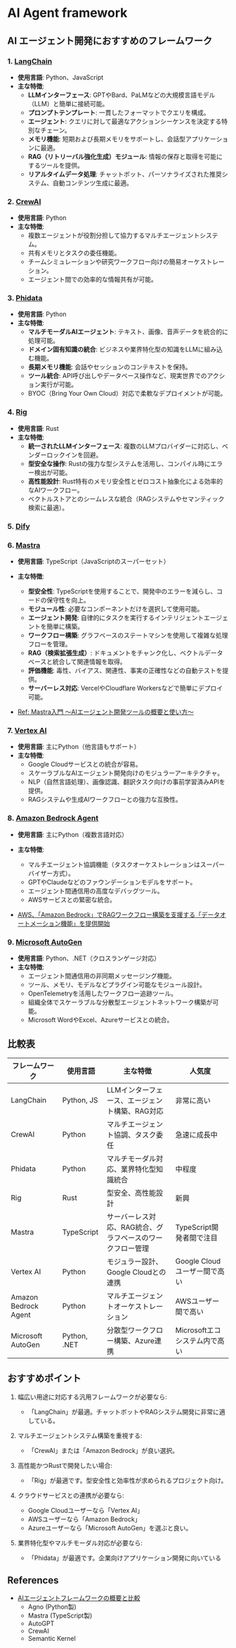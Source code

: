 # AI Agent framework

## AI エージェント開発におすすめのフレームワーク

### 1. [LangChain](https://www.langchain.com/)

- **使用言語**: Python、JavaScript
- **主な特徴**:
  - **LLMインターフェース**: GPTやBard、PaLMなどの大規模言語モデル（LLM）と簡単に接続可能。
  - **プロンプトテンプレート**: 一貫したフォーマットでクエリを構成。
  - **エージェント**: クエリに対して最適なアクションシーケンスを決定する特別なチェーン。
  - **メモリ機能**: 短期および長期メモリをサポートし、会話型アプリケーションに最適。
  - **RAG（リトリーバル強化生成）モジュール**: 情報の保存と取得を可能にするツールを提供。
  - **リアルタイムデータ処理**: チャットボット、パーソナライズされた推奨システム、自動コンテンツ生成に最適。

### 2. [CrewAI](https://www.crewai.com/)

- **使用言語**: Python
- **主な特徴**:
  - 複数エージェントが役割分担して協力するマルチエージェントシステム。
  - 共有メモリとタスクの委任機能。
  - チームシミュレーションや研究ワークフロー向けの簡易オーケストレーション。
  - エージェント間での効率的な情報共有が可能。

### 3. [Phidata](https://docs.phidata.com/introduction)

- **使用言語**: Python
- **主な特徴**:
  - **マルチモーダルAIエージェント**: テキスト、画像、音声データを統合的に処理可能。
  - **ドメイン固有知識の統合**: ビジネスや業界特化型の知識をLLMに組み込む機能。
  - **長期メモリ機能**: 会話やセッションのコンテキストを保持。
  - **ツール統合**: API呼び出しやデータベース操作など、現実世界でのアクション実行が可能。
  - BYOC（Bring Your Own Cloud）対応で柔軟なデプロイメントが可能。

### 4. [Rig](https://rig.rs/)

- **使用言語**: Rust
- **主な特徴**:
  - **統一されたLLMインターフェース**: 複数のLLMプロバイダーに対応し、ベンダーロックインを回避。
  - **型安全な操作**: Rustの強力な型システムを活用し、コンパイル時にエラー検出が可能。
  - **高性能設計**: Rust特有のメモリ安全性とゼロコスト抽象化による効率的なAIワークフロー。
  - ベクトルストアとのシームレスな統合（RAGシステムやセマンティック検索に最適）。

### 5. [Dify](https://dify.ai/)

### 6. [Mastra](https://mastra.ai/)

- **使用言語**: TypeScript（JavaScriptのスーパーセット）
- **主な特徴**:
  - **型安全性**: TypeScriptを使用することで、開発中のエラーを減らし、コードの保守性を向上。
  - **モジュール性**: 必要なコンポーネントだけを選択して使用可能。
  - **エージェント開発**: 自律的にタスクを実行するインテリジェントエージェントを簡単に構築。
  - **ワークフロー構築**: グラフベースのステートマシンを使用して複雑な処理フローを管理。
  - **RAG（検索拡張生成）**: ドキュメントをチャンク化し、ベクトルデータベースと統合して関連情報を取得。
  - **評価機能**: 毒性、バイアス、関連性、事実の正確性などの自動テストを提供。
  - **サーバーレス対応**: VercelやCloudflare Workersなどで簡単にデプロイ可能。

- [Ref: Mastra入門 〜AIエージェント開発ツールの概要と使い方〜](https://zenn.dev/yosh1/articles/mastra-ai-agent-framework-guide)

### 7. [Vertex AI](https://cloud.google.com/vertex-ai)

- **使用言語**: 主にPython（他言語もサポート）
- **主な特徴**:
  - Google Cloudサービスとの統合が容易。
  - スケーラブルなAIエージェント開発向けのモジュラーアーキテクチャ。
  - NLP（自然言語処理）、画像認識、翻訳タスク向けの事前学習済みAPIを提供。
  - RAGシステムや生成AIワークフローとの強力な互換性。

### 8. [Amazon Bedrock Agent](https://aws.amazon.com/jp/bedrock/agents/)

- **使用言語**: 主にPython（複数言語対応）
- **主な特徴**:
  - マルチエージェント協調機能（タスクオーケストレーションはスーパーバイザー方式）。
  - GPTやClaudeなどのファウンデーションモデルをサポート。
  - エージェント間通信用の高度なデバッグツール。
  - AWSサービスとの緊密な統合。

- [AWS、「Amazon Bedrock」でRAGワークフロー構築を支援する「データオートメーション機能」を提供開始](https://atmarkit.itmedia.co.jp/ait/articles/2503/07/news069.html)

### 9. [Microsoft AutoGen](https://www.microsoft.com/en-us/research/project/autogen/)

- **使用言語**: Python、.NET（クロスランゲージ対応）
- **主な特徴**:
  - エージェント間通信用の非同期メッセージング機能。
  - ツール、メモリ、モデルなどプラグイン可能なモジュール設計。
  - OpenTelemetryを活用したワークフロー追跡ツール。
  - 組織全体でスケーラブルな分散型エージェントネットワーク構築が可能。
  - Microsoft WordやExcel、Azureサービスとの統合。

## 比較表

| フレームワーク       | 使用言語     | 主な特徴                                                  | 人気度                        |
| -------------------- | ------------ | --------------------------------------------------------- | ----------------------------- |
| LangChain            | Python, JS   | LLMインターフェース、エージェント構築、RAG対応            | 非常に高い                    |
| CrewAI               | Python       | マルチエージェント協調、タスク委任                        | 急速に成長中                  |
| Phidata              | Python       | マルチモーダル対応、業界特化型知識統合                    | 中程度                        |
| Rig                  | Rust         | 型安全、高性能設計                                        | 新興                          |
| Mastra               | TypeScript   | サーバーレス対応、RAG統合、グラフベースのワークフロー管理 | TypeScript開発者間で注目      |
| Vertex AI            | Python       | モジュラー設計、Google Cloudとの連携                      | Google Cloudユーザー間で高い  |
| Amazon Bedrock Agent | Python       | マルチエージェントオーケストレーション                    | AWSユーザー間で高い           |
| Microsoft AutoGen    | Python, .NET | 分散型ワークフロー構築、Azure連携                         | Microsoftエコシステム内で高い |

## おすすめポイント

1. 幅広い用途に対応する汎用フレームワークが必要なら:
   - 「LangChain」が最適。チャットボットやRAGシステム開発に非常に適している。

2. マルチエージェントシステム構築を重視する:
   - 「CrewAI」または「Amazon Bedrock」が良い選択。

3. 高性能かつRustで開発したい場合:
   - 「Rig」が最適です。型安全性と効率性が求められるプロジェクト向け。

4. クラウドサービスとの連携が必要なら:
   - Google Cloudユーザーなら「Vertex AI」
   - AWSユーザーなら「Amazon Bedrock」
   - Azureユーザーなら「Microsoft AutoGen」を選ぶと良い。

5. 業界特化型やマルチモーダル対応が必要なら:
   - 「Phidata」が最適です。企業向けアプリケーション開発に向いている

## References

- [AIエージェントフレームワークの概要と比較](https://qiita.com/masterpiecehack/items/fd6f9ea4a91ecd8933ab)
  - Agno (Python製)
  - Mastra (TypeScript製)
  - AutoGPT
  - CrewAI
  - Semantic Kernel

